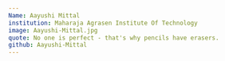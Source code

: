 ```yaml
---
Name: Aayushi Mittal
institution: Maharaja Agrasen Institute Of Technology
image: Aayushi-Mittal.jpg 
quote: No one is perfect - that's why pencils have erasers.
github: Aayushi-Mittal
---
```

